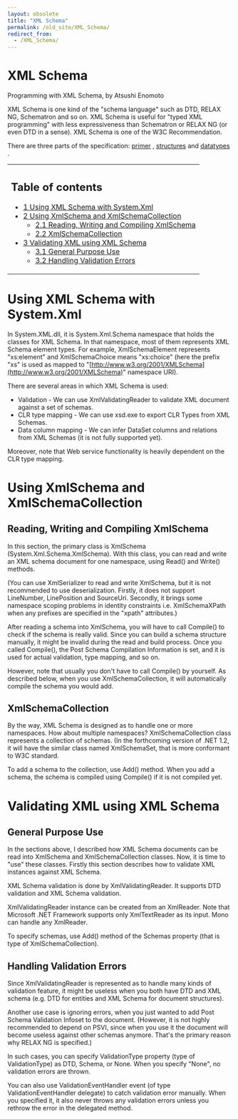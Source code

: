 ```yaml
---
layout: obsolete
title: "XML Schema"
permalink: /old_site/XML_Schema/
redirect_from:
  - /XML_Schema/
---
```


XML Schema
==========

Programming with XML Schema, by Atsushi Enomoto

XML Schema is one kind of the "schema language" such as DTD, RELAX NG, Schematron and so on. XML Schema is useful for "typed XML programming" with less expressiveness than Schematron or RELAX NG (or even DTD in a sense). XML Schema is one of the W3C Recommendation.

There are three parts of the specification: [primer](http://www.w3.org/TR/xmlschema-0/) , [structures](http://www.w3.org/TR/xmlschema-1/) and [datatypes](http://www.w3.org/TR/xmlschema-2/) .

<table>
<col width="100%" />
<tbody>
<tr class="odd">
<td align="left"><h2>Table of contents</h2>
<ul>
<li><a href="#Using_XML_Schema_with_System.Xml">1 Using XML Schema with System.Xml</a></li>
<li><a href="#Using_XmlSchema_and_XmlSchemaCollection">2 Using XmlSchema and XmlSchemaCollection</a>
<ul>
<li><a href="#Reading.2C_Writing_and_Compiling_XmlSchema">2.1 Reading, Writing and Compiling XmlSchema</a></li>
<li><a href="#XmlSchemaCollection">2.2 XmlSchemaCollection</a></li>
</ul></li>
<li><a href="#Validating_XML_using_XML_Schema">3 Validating XML using XML Schema</a>
<ul>
<li><a href="#General_Purpose_Use">3.1 General Purpose Use</a></li>
<li><a href="#Handling_Validation_Errors">3.2 Handling Validation Errors</a></li>
</ul></li>
</ul></td>
</tr>
</tbody>
</table>

Using XML Schema with System.Xml
================================

In System.XML.dll, it is System.Xml.Schema namespace that holds the classes for XML Schema. In that namespace, most of them represents XML Schema element types. For example, XmlSchemaElement represents "xs:element" and XmlSchemaChoice means "xs:choice" (here the prefix "xs" is used as mapped to "[http://www.w3.org/2001/XMLSchema](http://www.w3.org/2001/XMLSchema)" namespace URI).

There are several areas in which XML Schema is used:

-   Validation - We can use XmlValidatingReader to validate XML document against a set of schemas.
-   CLR type mapping - We can use xsd.exe to export CLR Types from XML Schemas.
-   Data column mapping - We can infer DataSet columns and relations from XML Schemas (it is not fully supported yet).

Moreover, note that Web service functionality is heavily dependent on the CLR type mapping.

Using XmlSchema and XmlSchemaCollection
=======================================

Reading, Writing and Compiling XmlSchema
----------------------------------------

In this section, the primary class is XmlSchema (System.Xml.Schema.XmlSchema). With this class, you can read and write an XML schema document for one namespace, using Read() and Write() methods.

(You can use XmlSerializer to read and write XmlSchema, but it is not recommended to use deserialization. Firstly, it does not support LineNumber, LinePosition and SourceUri. Secondly, it brings some namespace scoping problems in identity constraints i.e. XmlSchemaXPath when any prefixes are specified in the "xpath" attributes.)

After reading a schema into XmlSchema, you will have to call Compile() to check if the schema is really valid. Since you can build a schema structure manually, it might be invalid during the read and build process. Once you called Compile(), the Post Schema Compilation Information is set, and it is used for actual validation, type mapping, and so on.

However, note that usually you don't have to call Compile() by yourself. As described below, when you use XmlSchemaCollection, it will automatically compile the schema you would add.

XmlSchemaCollection
-------------------

By the way, XML Schema is designed as to handle one or more namespaces. How about multiple namespaces? XmlSchemaCollection class represents a collection of schemas. (In the forthcoming version of .NET 1.2, it will have the similar class named XmlSchemaSet, that is more conformant to W3C standard.

To add a schema to the collection, use Add() method. When you add a schema, the schema is compiled using Compile() if it is not compiled yet.

Validating XML using XML Schema
===============================

General Purpose Use
-------------------

In the sections above, I described how XML Schema documents can be read into XmlSchema and XmlSchemaCollection classes. Now, it is time to "use" these classes. Firstly this section describes how to validate XML instances against XML Schema.

XML Schema validation is done by XmlValidatingReader. It supports DTD validation and XML Schema validation.

XmlValidatingReader instance can be created from an XmlReader. Note that Microsoft .NET Framework supports only XmlTextReader as its input. Mono can handle any XmlReader.

To specify schemas, use Add() method of the Schemas property (that is type of XmlSchemaCollection).

Handling Validation Errors
--------------------------

Since XmlValidatingReader is represented as to handle many kinds of validation feature, it might be useless when you both have DTD and XML schema (e.g. DTD for entities and XML Schema for document structures).

Another use case is ignoring errors, when you just wanted to add Post Schema Validation Infoset to the document. (However, it is not highly recommended to depend on PSVI, since when you use it the document will become useless against other schemas anymore. That's the primary reason why RELAX NG is specified.)

In such cases, you can specify ValidationType property (type of ValidationType) as DTD, Schema, or None. When you specify "None", no validation errors are thrown.

You can also use ValidationEventHandler event (of type ValidationEventHandler delegate) to catch validation error manually. When you specified it, it also never throws any validation errors unless you rethrow the error in the delegated method.

